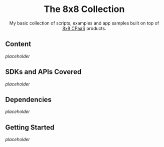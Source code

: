 <div align="center">
  
# The 8x8 Collection
My basic collection of scripts, examples and app samples built on top of [8x8 CPaaS](https://developer.8x8.com/) products.

</div>

## Content

_placeholder_

## SDKs and APIs Covered

_placeholder_

## Dependencies

_placeholder_

## Getting Started

_placeholder_

